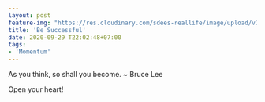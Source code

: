 ```yaml
---
layout: post
feature-img: "https://res.cloudinary.com/sdees-reallife/image/upload/v1555658919/sample_feature_img.png"
title: 'Be Successful'
date: 2020-09-29 T22:02:48+07:00
tags:
- 'Momentum'
---
```

As you think, so shall you become. ~ Bruce Lee

<i class="fa fa-child" style="color:plum"></i>

Open your heart!
